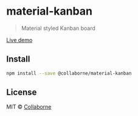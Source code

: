 # material-kanban

> Material styled Kanban board

[Live demo](https://collaborne.github.io/material-kanban/)

## Install

```bash
npm install --save @collaborne/material-kanban
```

## License

MIT © [Collaborne](https://github.com/Collaborne)
